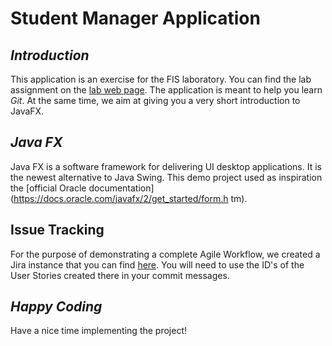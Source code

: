 # **Student Manager Application**

## _Introduction_
This application is an exercise for the FIS laboratory. You can
find the lab assignment on the [lab web
page](http://labs.cs.upt.ro/~oose/pmwiki.php/FSE/LAB2019).
The application is meant to help you learn _Git_. At the same
time, we aim at giving you a very short introduction to JavaFX.

## _Java FX_
Java FX is a software framework for delivering UI desktop
applications. It is the newest alternative to Java Swing.
This demo project used as inspiration the [official Oracle
documentation](https://docs.oracle.com/javafx/2/get_started/form.h
tm).

## Issue Tracking
For the purpose of demonstrating a complete Agile Workflow, we
created a Jira instance that you can find
[here](https://loose.atlassian.net/projects/SM/issues). You will
need to use the ID's of the User Stories created there in your
commit messages.

## _Happy Coding_
Have a nice time implementing the project!
